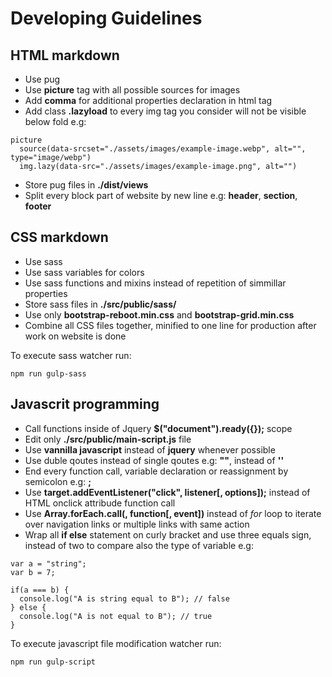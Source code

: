 # Developing Guidelines

## HTML markdown

* Use pug
* Use __picture__ tag with all possible sources for images
* Add __comma__ for additional properties declaration in html tag
* Add class __.lazyload__ to every img tag you consider will not be visible below fold e.g:
```
picture
  source(data-srcset="./assets/images/example-image.webp", alt="", type="image/webp")
  img.lazy(data-src="./assets/images/example-image.png", alt="")
```
* Store pug files in __./dist/views__
* Split every block part of website by new line e.g: __header__, __section__, __footer__

## CSS markdown

* Use sass
* Use sass variables for colors
* Use sass functions and mixins instead of repetition of simmillar properties
* Store sass files in __./src/public/sass/__
* Use only __bootstrap-reboot.min.css__ and __bootstrap-grid.min.css__
* Combine all CSS files together, minified to one line for production after work on website is done

To execute sass watcher run:
```
npm run gulp-sass
```

## Javascrit programming

* Call functions inside of Jquery __$("document").ready({});__ scope
* Edit only __./src/public/main-script.js__ file
* Use __vannilla javascript__ instead of __jquery__ whenever possible
* Use duble qoutes instead of single qoutes e.g: __""__, instead of __''__
* End every function call, variable declaration or reassignment by semicolon e.g: __;__
* Use __target.addEventListener("click", listener[, options]);__ instead of HTML onclick attribude function call
* Use __Array.forEach.call(<Array>, function[, event])__ instead of _for_ loop to iterate over navigation links or multiple links with same action
* Wrap all __if else__ statement on curly bracket and use three equals sign, instead of two to compare also the type of variable e.g:

```
var a = "string";
var b = 7;

if(a === b) {
  console.log("A is string equal to B"); // false
} else {
  console.log("A is not equal to B"); // true
}
``` 

To execute javascript file modification watcher run:

```
npm run gulp-script
```
